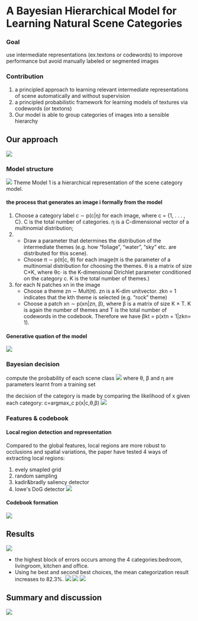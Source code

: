 # A Bayesian Hierarchical Model for Learning Natural Scene Categories

### Goal
use intermediate representations (ex.textons or codewords) to imporove performance but avoid manually labeled or segmented images

### Contribution
1. a principled approach to learning relevant intermediate representations of scene automatically and without supervision
2. a principled probabilistic framework for  learning models of textures via codewords (or textons)
3. Our model is able to group categories of images into a sensible hierarchy

## Our approach
![](https://i.imgur.com/WcWRUHl.png)
### Model structure
![](https://i.imgur.com/BuZlv70.png)
Theme Model 1 is a hierarchical representation of the scene category model.
#### the process that generates an image i formally from the model
1. Choose a category label c ∼ p(c|η) for each image, where c = {1, . . . , C}. C is the total number of categories. η is a C-dimensional vector of a multinomial distribution;
2. 
    * Draw a parameter that determines the distribution of the intermediate themes (e.g. how “foliage”, “water”, “sky” etc. are distributed for this scene). 
    * Choose π ∼ p(π|c, θ) for each image(π is the parameter of a multinomial distribution for choosing the themes. θ is a matrix of size C×K, where θc· is the K-dimensional Dirichlet parameter conditioned on the category c. K is the total number of themes.)
3. for each N patches xn in the image
    * Choose a theme zn ∼ Mult(π). zn is a K-dim unitvector.  zkn = 1 indicates that the kth theme is selected (e.g. “rock” theme)
    * Choose a patch xn ∼ p(xn|zn, β), where β is a matrix of size K × T. K is again the number of themes and T is the total number of codewords in the codebook. Therefore we have βkt = p(xtn = 1|zkn= 1).
#### Generative quation of the model
![](https://i.imgur.com/gvMqqYj.png)

### Bayesian decision
compute the probability of each scene class
![](https://i.imgur.com/I9i4LiQ.png)
where θ, β and η are parameters learnt from a training set

the decision of the category is made by comparing the likelihood of x given each category: c=argmax_c p(x|c,θ,β)
![](https://i.imgur.com/5JYJ5Ea.png)

### Features & codebook
#### Local region detection and representation
Compared to the global features, local regions are more robust to occlusions and spatial variations, the paper have tested 4 ways of extracting local regions:
1. evely smapled grid
2. random sampling
3. kadir&bradly saliency detector
4. lowe's DoG detector
![](https://i.imgur.com/qgBrAZ6.png)

#### Codebook formation
![](https://i.imgur.com/OguXhND.png)

## Results
![](https://i.imgur.com/Aev2XKv.png)
* the highest block of errors occurs among the 4 categories:bedroom, livingroom, kitchen and office. 
* Using he best and second best choices, the mean categorization result increases to 82.3%.
![](https://i.imgur.com/D6il8Mm.png)
![](https://i.imgur.com/GFHQXy9.png)
![](https://i.imgur.com/U7BhuN2.png)

## Summary and discussion
![](https://i.imgur.com/PR8RNxV.png)

